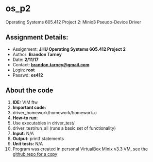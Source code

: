 # os_p2
Operating Systems 605.412 Project 2: Minix3 Pseudo-Device Driver

## Assignment Details:
- Assignment: **JHU Operating Systems 605.412 Project 2**
- Author: **Brandon Tarney**
- Date: **2/11/17**
- Contact: **brandon.tarney@gmail.com**
- Login: **root**
- Passwd: **os412**

## About the code
1. **IDE:** VIM ftw
1. **Important code:** 
 1. driver_homework/homework/homework.c
1. **How-to run:**
 1. Use executables in driver_test/
 1. driver_test/run_all   (runs a basic set of functionality)
1. **Input:** N/A
1. **Output:** printf statements
1. **Unit tests:** N/A
1. Program was created in personal VirtualBox Minix v3.3 VM, see [the github repo for a copy](https://github.com/1amBulletproof/OS_P1)


